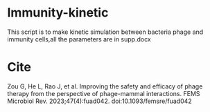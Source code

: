# Immunity-kinetic
This script is to make kinetic simulation between bacteria phage and immunity cells,all the parameters are in supp.docx 

# Cite
Zou G, He L, Rao J, et al. Improving the safety and efficacy of phage therapy from the perspective of phage-mammal interactions. FEMS Microbiol Rev. 2023;47(4):fuad042. doi:10.1093/femsre/fuad042

